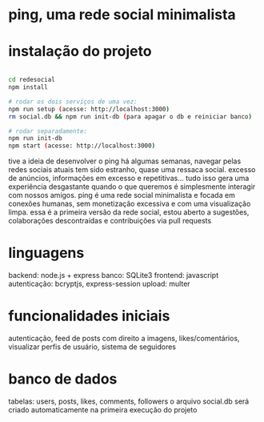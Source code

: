 # ping, uma rede social minimalista

# instalação do projeto
```bash

cd redesocial
npm install

# rodar os dois serviços de uma vez:
npm run setup (acesse: http://localhost:3000)
rm social.db && npm run init-db (para apagar o db e reiniciar banco)

# rodar separadamente:
npm run init-db
npm start (acesse: http://localhost:3000)
```

tive a ideia de desenvolver o ping há algumas semanas, navegar pelas redes sociais atuais tem sido estranho, quase uma ressaca social. excesso de anúncios, informações em excesso e repetitivas... tudo isso gera uma experiência desgastante quando o que queremos é simplesmente interagir com nossos amigos. ping é uma rede social minimalista e focada em conexões humanas, sem monetização excessiva e com uma visualização limpa. essa é a primeira versão da rede social, estou aberto a sugestões, colaborações descontraídas e contribuições via pull requests

# linguagens
backend: node.js + express
banco: SQLite3
frontend: javascript
autenticação: bcryptjs, express-session 
upload: multer

# funcionalidades iniciais 
autenticação, 
feed de posts com direito a imagens,
likes/comentários,
visualizar perfis de usuário,
sistema de seguidores

# banco de dados
tabelas: users, posts, likes, comments, followers
o arquivo social.db será criado automaticamente na primeira execução do projeto
